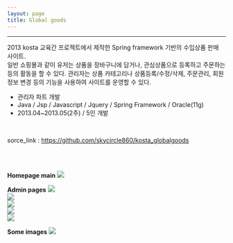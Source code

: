 ```yaml
---
layout: page
title: Global goods
---
```

<hr>
<p class="f12">2013 kosta 교육간 프로젝트에서 제작한 Spring framework 기반의 수입상품 판매 사이트.<br> 
일반 쇼핑몰과 같이 유저는 상품을 장바구니에 담거나, 관심상품으로 등록하고 주문하는 등의 활동을 할 수 있다. 관리자는 상품 카테고리나 상품등록/수정/삭제, 주문관리, 회원정보 변경 등의 기능을 사용하여 사이트를 운영할 수 있다.
</p>

<ul class="f11">
	<li>관리자 파트 개발</li>
    <li>Java / Jsp / Javascript / Jquery / Spring Framework / Oracle(11g)</li>
    <li>2013.04~2013.05(2주) / 5인 개발</li>
    
</ul><br>

<p class="f12">
sorce_link : <a href="https://github.com/skycircle860/kosta_globalgoods">https://github.com/skycircle860/kosta_globalgoods </a></p><br><br>


**Homepage main**
<img src= "{{ site.baseurl }}/images/globalgoods/13project_1.png" sizes="400x400"><br>

**Admin pages**
<img src= "{{ site.baseurl }}/images/globalgoods/13project_3.png" sizes="400x400"><br>
<img src= "{{ site.baseurl }}/images/globalgoods/13project_4.png" sizes="400x400"><br>
<img src= "{{ site.baseurl }}/images/globalgoods/13project_5.png" sizes="400x400"><br>
<img src= "{{ site.baseurl }}/images/globalgoods/13project_6.png" sizes="400x400"><br>
<img src= "{{ site.baseurl }}/images/globalgoods/13project_7.png" sizes="400x400"><br>

**Some images**
<img src= "{{ site.baseurl }}/images/globalgoods/13project_2.png" sizes="400x400">
